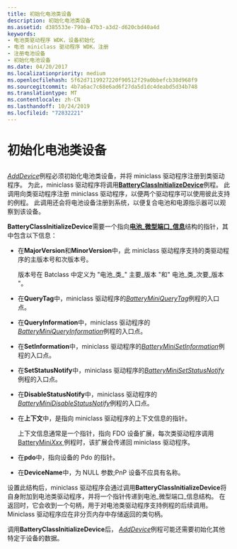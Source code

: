 ```yaml
---
title: 初始化电池类设备
description: 初始化电池类设备
ms.assetid: d385533e-790a-47b3-a3d2-d620cbd40a4d
keywords:
- 电池类驱动程序 WDK，设备初始化
- 电池 miniclass 驱动程序 WDK，注册
- 注册电池设备
- 初始化电池设备
ms.date: 04/20/2017
ms.localizationpriority: medium
ms.openlocfilehash: 5f62d7119927220f90512f29a0bbefcb38d968f9
ms.sourcegitcommit: 4b7a6ac7c68e6ad6f27da5d1dc4deabd5d34b748
ms.translationtype: MT
ms.contentlocale: zh-CN
ms.lasthandoff: 10/24/2019
ms.locfileid: "72832221"
---
```

# <a name="initializing-the-battery-class-device"></a>初始化电池类设备


## <span id="ddk_initializing_the_battery_class_device_dg"></span><span id="DDK_INITIALIZING_THE_BATTERY_CLASS_DEVICE_DG"></span>


[*AddDevice*](https://docs.microsoft.com/windows-hardware/drivers/ddi/wdm/nc-wdm-driver_add_device)例程必须初始化电池类设备，并将 miniclass 驱动程序注册到类驱动程序。 为此，miniclass 驱动程序将调用[**BatteryClassInitializeDevice**](https://docs.microsoft.com/windows/desktop/api/batclass/nf-batclass-batteryclassinitializedevice)例程。 此调用向类驱动程序注册 miniclass 驱动程序，以便两个驱动程序可以使用彼此支持的例程。 此调用还会将电池设备注册到系统，以便复合电池和电源指示器可以观察到该设备。

**BatteryClassInitializeDevice**需要一个指向[**电池\_微型端口\_信息**](https://docs.microsoft.com/windows/desktop/api/batclass/ns-batclass-battery_miniport_info)结构的指针，其中包含以下信息：

-   在**MajorVersion**和**MinorVersion**中，此 miniclass 驱动程序支持的类驱动程序的主版本号和次版本号。

    版本号在 Batclass 中定义为 "电池\_类\_" 主要\_版本 "和" 电池\_类\_次要\_版本 "。

-   在**QueryTag**中，miniclass 驱动程序的[*BatteryMiniQueryTag*](https://docs.microsoft.com/windows/desktop/api/batclass/nc-batclass-bclass_query_tag_callback)例程的入口点。

-   在**QueryInformation**中，miniclass 驱动程序的[*BatteryMiniQueryInformation*](https://docs.microsoft.com/windows/desktop/api/batclass/nc-batclass-bclass_query_information_callback)例程的入口点。

-   在**SetInformation**中，miniclass 驱动程序的[*BatteryMiniSetInformation*](https://docs.microsoft.com/windows/desktop/api/batclass/nc-batclass-bclass_set_information_callback)例程的入口点。

-   在**SetStatusNotify**中，miniclass 驱动程序的[*BatteryMiniSetStatusNotify*](https://docs.microsoft.com/windows/desktop/api/batclass/nc-batclass-bclass_set_status_notify_callback)例程的入口点。

-   在**DisableStatusNotify**中，miniclass 驱动程序的[*BatteryMiniDisableStatusNotify*](https://docs.microsoft.com/windows/desktop/api/batclass/nc-batclass-bclass_disable_status_notify_callback)例程的入口点。

-   在**上下文**中，是指向 miniclass 驱动程序的上下文信息的指针。

    上下文信息通常是一个指针，指向 FDO 设备扩展，每次类驱动程序调用[BatteryMini*Xxx* ](https://docs.microsoft.com/windows-hardware/drivers/ddi/_battery/)例程时，该扩展会传递回 miniclass 驱动程序。

-   在**pdo**中，指向设备的 Pdo 的指针。

-   在**DeviceName**中，为 NULL 参数;PnP 设备不应具有名称。

设置此结构后，miniclass 驱动程序会通过调用**BatteryClassInitializeDevice**将自身附加到电池类驱动程序，并将一个指针传递到电池\_微型端口\_信息结构。 在返回时，它会收到一个句柄，用于对电池类驱动程序支持例程的后续调用。 Miniclass 驱动程序应在非分页内存中存储返回的类句柄。

调用**BatteryClassInitializeDevice**后， [*AddDevice*](https://docs.microsoft.com/windows-hardware/drivers/ddi/wdm/nc-wdm-driver_add_device)例程可能还需要初始化其他特定于设备的数据。

 

 




